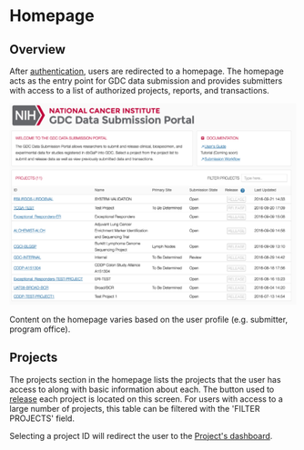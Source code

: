 # Homepage

## Overview

After [authentication](Authentication.md), users are redirected to a homepage. The homepage acts as the entry point for GDC data submission and provides submitters with access to a list of authorized projects, reports, and transactions.

[![GDC Submitter Landing Page](images/GDC_Submission_Landing_Submitter_2.png)](images/GDC_Submission_Landing_Submitter_2.png "Click to see the full image.")

Content on the homepage varies based on the user profile (e.g. submitter, program office).

## Projects

The projects section in the homepage lists the projects that the user has access to along with basic information about each. The button used to [release](Submit_Release.md) each project is located on this screen. For users with access to a large number of projects, this table can be filtered with the 'FILTER PROJECTS' field.  

Selecting a project ID will redirect the user to the [Project's dashboard](Dashboard.md).
